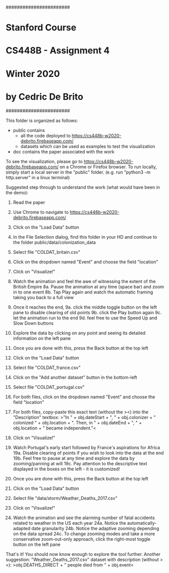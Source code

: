 #######################
# Stanford Course
# CS448B - Assignment 4
# Winter 2020
# by Cedric De Brito
#######################

This folder is organized as follows:
 - public contains
    - all the code deployed to https://cs448b-w2020-debrito.firebaseapp.com/
    - datasets which can be used as examples to test the visualization
 - doc contains the paper associated with the work

To see the visualization, please go to https://cs448b-w2020-debrito.firebaseapp.com/ on a Chrome or Firefox browser.
To run locally, simply start a local server in the "public" folder. (e.g. run "python3 -m http.server" in a linux terminal)

Suggested step through to understand the work (what would have been in the demo):
 1. Read the paper

 2. Use Chrome to navigate to https://cs448b-w2020-debrito.firebaseapp.com/
 3. Click on the "Load Data" button
 4. In the File Selection dialog, find this folder in your HD and continue to the folder public/data/colonization_data
 5. Select file "COLDAT_britain.csv"
 6. Click on the dropdown named "Event" and choose the field "location"
 7. Click on "Visualize!"
 8. Watch the animation and feel the awe of witnessing the extent of the British Empire
    8a. Pause the animation at any time (space bar) and zoom in to one event
    8b. Tap Play again and watch the automatic framing taking you back to a full view

 9. Once it reaches the end,
    9a. click the middle toggle button on the left pane to disable clearing of old points
    9b. click the Play button again
    9c. let the animation run to the end
    9d. feel free to use the Speed Up and Slow Down buttons
 10. Explore the data by clicking on any point and seeing its detailed information on the left pane

 11. Once you are done with this, press the Back button at the top left
 12. Click on the "Load Data" button
 13. Select file "COLDAT_france.csv"
 14. Click on the "Add another dataset" button in the bottom-left
 15. Select file "COLDAT_portugal.csv"
 16. For both files, click on the dropdown named "Event" and choose the field "location"
 17. For both files, copy-paste this exact text (without the ><) into the "Description" textbox:
    >"In " + obj.dateStart + ", " + obj.colonizer + " colonized " + obj.location + ".  Then, in " + obj.dateEnd + ", " + obj.location + " became independent."<
 18. Click on "Visualize!"
 19. Watch Portugal's early start followed by France's aspirations for Africa
    19a. Disable clearing of points if you wish to look into the data at the end
    19b. Feel free to pause at any time and explore the data by zooming/panning at will
    19c. Pay attention to the descriptive text displayed in the boxes on the left - it is customized!

 20. Once you are done with this, press the Back button at the top left
 21. Click on the "Load Data" button
 22. Select file "data/storm/Weather_Deaths_2017.csv"
 23. Click on "Visualize!"
 24. Watch the animation and see the alarming number of fatal accidents related to weather in the US each year
    24a. Notice the automatically-adapted date granularity
    24b. Notice the adaptive zooming depending on the data spread
    24c. To change zooming modes and take a more conservative zoom-out-only approach, click the right-most toggle button on the left pane

That's it!
You should now know enough to explore the tool further.
Another suggestion:
"Weather_Deaths_2017.csv" dataset with description (without ><): >obj.DEATHS_DIRECT + " people died from " + obj.event<

